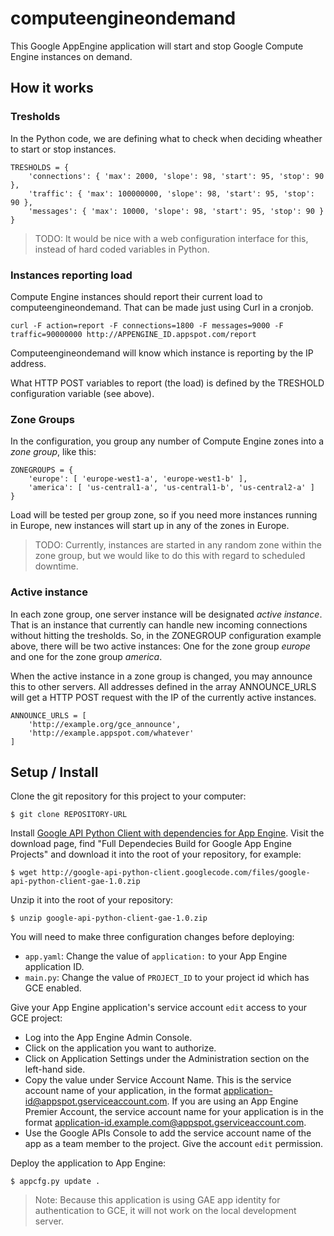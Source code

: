 computeengineondemand
=====================

This Google AppEngine application will start and stop Google Compute Engine instances on demand.

How it works
------------

### Tresholds

In the Python code, we are defining what to check when deciding wheather to start or stop instances.

	TRESHOLDS = {
		'connections': { 'max': 2000, 'slope': 98, 'start': 95, 'stop': 90 },
		'traffic': { 'max': 100000000, 'slope': 98, 'start': 95, 'stop': 90 },
		'messages': { 'max': 10000, 'slope': 98, 'start': 95, 'stop': 90 }
	}

> TODO: It would be nice with a web configuration interface for this, instead of hard coded variables in Python.

### Instances reporting load

Compute Engine instances should report their current load to computeengineondemand. That can be made just using Curl in a cronjob.

	curl -F action=report -F connections=1800 -F messages=9000 -F traffic=90000000 http://APPENGINE_ID.appspot.com/report

Computeengineondemand will know which instance is reporting by the IP address.

What HTTP POST variables to report (the load) is defined by the TRESHOLD configuration variable (see above).

### Zone Groups

In the configuration, you group any number of Compute Engine zones into a *zone group*, like this:

	ZONEGROUPS = {
		'europe': [ 'europe-west1-a', 'europe-west1-b' ],
		'america': [ 'us-central1-a', 'us-central1-b', 'us-central2-a' ]
	}

Load will be tested per group zone, so if you need more instances running in Europe, new instances will start up in any of the zones in Europe.

> TODO: Currently, instances are started in any random zone within the zone group, but we would like to do this with regard to scheduled downtime.

### Active instance

In each zone group, one server instance will be designated *active instance*. That is an instance that currently can handle new incoming connections without hitting the tresholds. So, in the ZONEGROUP configuration example above, there will be two active instances: One for the zone group *europe* and one for the zone group *america*.

When the active instance in a zone group is changed, you may announce this to other servers. All addresses defined in the array ANNOUNCE_URLS will get a HTTP POST request with the IP of the currently active instances.

	ANNOUNCE_URLS = [
		'http://example.org/gce_announce',
		'http://example.appspot.com/whatever'
	]


Setup / Install
---------------

Clone the git repository for this project to your computer:

	$ git clone REPOSITORY-URL

Install [Google API Python Client with dependencies for App Engine](http://code.google.com/p/google-api-python-client/downloads/list).
Visit the download page, find "Full Dependecies Build for Google App Engine Projects" and download it into the root of your repository, for example:

	$ wget http://google-api-python-client.googlecode.com/files/google-api-python-client-gae-1.0.zip

Unzip it into the root of your repository:

	$ unzip google-api-python-client-gae-1.0.zip

You will need to make three configuration changes before deploying:

* `app.yaml`: Change the value of `application:` to your App Engine application ID.
* `main.py`: Change the value of `PROJECT_ID` to your project id which has GCE enabled.

Give your App Engine application's service account `edit` access to your GCE project:

* Log into the App Engine Admin Console.
* Click on the application you want to authorize.
* Click on Application Settings under the Administration section on the left-hand side.
* Copy the value under Service Account Name. This is the service account name of your application, in the format application-id@appspot.gserviceaccount.com. If you are using an App Engine Premier Account, the service account name for your application is in the format application-id.example.com@appspot.gserviceaccount.com.
* Use the Google APIs Console to add the service account name of the app as a team member to the project. Give the account `edit` permission.

Deploy the application to App Engine:

	$ appcfg.py update .

> Note: Because this application is using GAE app identity for authentication to GCE, it will not work on the local development server.


